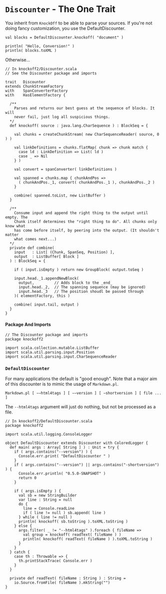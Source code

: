 # `Discounter` - The One Trait #

You inherit from `KnockOff` to be able to parse your sources. If you're not doing
fancy customization, you use the DefaultDiscounter.

    val blocks = DefaultDiscounter.knockoff( "document" )

    println( "Hello, Conversion!" )
    println( blocks.toXML )

Otherwise...

    // In knockoff2/Discounter.scala
    // See the Discounter package and imports
    
    trait   Discounter
    extends ChunkStreamFactory
    with    SpanConverterFactory
    with    HasElementFactory {
  
      /**
        Parses and returns our best guess at the sequence of blocks. It will
        never fail, just log all suspicious things.
      */
      def knockoff( source : java.lang.CharSequence ) : BlockSeq = {
          
        val chunks = createChunkStream( new CharSequenceReader( source, 0 ) )

        val linkDefinitions = chunks.flatMap( chunk => chunk match {
          case ld : LinkDefinition => List( ld )
          case _ => Nil
        } )
        
        val convert = spanConverter( linkDefinitions )
        
        val spanned = chunks.map { chunkAndPos =>
          ( chunkAndPos._1, convert( chunkAndPos._1 ), chunkAndPos._2 )
        }
        
        combine( spanned.toList, new ListBuffer )
      }
      
      /**
        Consume input and append the right thing to the output until empty. The
        Chunk itself determines the "right thing to do". All chunks only know what
        has come before itself, by peering into the output. (It shouldn't matter
        what comes next...)
      */
      private def combine(
        input   : List[ (Chunk, SpanSeq, Position) ],
        output  : ListBuffer[ Block ]
      ) : BlockSeq = {

        if ( input.isEmpty ) return new GroupBlock( output.toSeq )

        input.head._1.appendNewBlock(
          output,         // Adds block to the _end_
          input.head._2,  // The spanning sequence (may be ignored)
          input.head._3   // The position shoudl be passed through
        )( elementFactory, this )

        combine( input.tail, output )
      }
    }

#### Package And Imports

    // The Discounter package and imports
    package knockoff2
    
    import scala.collection.mutable.ListBuffer
    import scala.util.parsing.input.Position
    import scala.util.parsing.input.CharSequenceReader

### `DefaultDiscounter` ###

For many applications the default is "good enough". Note that a major aim of this
discounter is to mimic the usage of `Markdown.pl`.

    Markdown.pl [ −−html4tags ] [ −−version ] [ −shortversion ] [ file ... ]

The `--html4tags` argument will just do nothing, but not be processed as a file.

    // In knockoff2/DefaultDiscounter.scala
    package knockoff2
    
    import scala.util.logging.ConsoleLogger
    
    object DefaultDiscounter extends Discounter with ColoredLogger {
      def main( args : Array[ String ] ) : Unit = try {
        if ( args.contains("--version") ) {
          Console.err.print( "DefaultDiscounter " )
        }
        if ( args.contains("--version") || args.contains("-shortversion") ) {
          Console.err.println( "0.5.0-SNAPSHOT" )
          return 0
        }
        
        if ( args.isEmpty ) {
          val sb = new StringBuilder
          var line : String = null
          do {
            line = Console.readLine
            if ( line != null ) sb.append( line )
          } while ( line != null )
          println( knockoff( sb.toString ).toXML.toString )
        } else {
          args.filter( _ != "--html4tags" ).foreach { fileName =>
            val group = knockoff( readText( fileName ) )
            println( knockoff( readText( fileName ) ).toXML.toString )
          }
        }
      } catch {
        case th : Throwable => {
          th.printStackTrace( Console.err )
        }
      }
      
      private def readText( fileName : String ) : String =
        io.Source.fromFile( fileName ).mkString("")
    }
